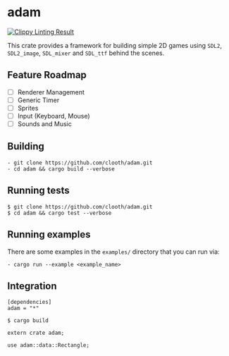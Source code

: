 # adam

[![Clippy Linting Result](https://clippy.bashy.io/github/clooth/adam/master/badge.svg)](https://clippy.bashy.io/github/clooth/adam/master/log)

This crate provides a framework for building simple 2D games using `SDL2`, `SDL2_image`, `SDL_mixer` and `SDL_ttf` behind the scenes.

## Feature Roadmap

- [ ] Renderer Management
- [ ] Generic Timer
- [ ] Sprites
- [ ] Input (Keyboard, Mouse)
- [ ] Sounds and Music

## Building

```
- git clone https://github.com/clooth/adam.git
- cd adam && cargo build --verbose
```

## Running tests

```
$ git clone https://github.com/clooth/adam.git
$ cd adam && cargo test --verbose
```

## Running examples

There are some examples in the `examples/` directory that you can run via:

```
- cargo run --example <example_name>
```

## Integration

```
[dependencies]
adam = "*"
```

```
$ cargo build
```

```
extern crate adam;

use adam::data::Rectangle;
```
